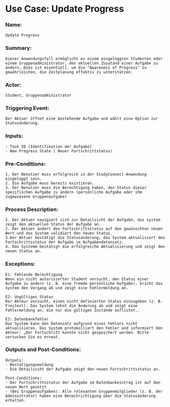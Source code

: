 # Use Case: Update Progress

### Name: 

    Update Progress

### Summary: 

    Dieser Anwendungsfall ermöglicht es einem eingeloggten Studenten oder einem Gruppenadministrator, den aktuellen Zusatand einer Aufgabe zu ändern. Dies ist essentiell, um die "Awareness of Progress" zu gewährleisten, die Zeitplanung effektiv zu unterstützen.

### Actor:

    Student, Gruppenadministrator

### Triggering Event:

    Der Aktuer öffnet eine bestehende Aufgabe und wählt eine Option zur Statusänderung.

### Inputs:

    - Task ID (Identifikation der Aufgabe)
    - New Progress State ( Neuer Fortschrittstatus)


### Pre-Conditions:

    1. Der Benutzer muss erfolgreich in der StudyConnect-Anwendung eingeloggt sein.
    2. Die Aufgabe muss bereits existieren.
    3. Der Benutzer muss die Berechtigung haben, den Status dieser spezifischen Aufgabe zu ändern (persönliche Aufgabe oder ihm zugewiesene Gruppenaufgabe)

### Process Description:

    1. Der Aktuer navigiert sich zur Detailsicht der Aufgabe, das system zeigt den aktuellen Status der Aufgabe an.
    2. Der Aktuer ändert den Fortschrittsstatus auf den gewünschten neuen Wert und das System validiert den neuen Status.
    3.Der Aktuer bestätigt die Statusänderung, das System aktualisiert den Fortschrittsstatus der Aufgabe im Aufgabendatensatz.
    4. Das Systemm bestätigt die erfolgreiche Aktualisierung und zeigt den neuen Status an.

### Exceptions:

    E1: Fehlende Berechtigung 
    Wenn ein nicht autorisierter Student versucht, den Status einer Aufgabe zu ändern (z. B. eine fremde persönliche Aufgabe), bricht das System den Vorgang ab und zeigt eine Fehlermeldung an.

    E2: Ungültiges Status
    Der Akteur versucht, einen nicht definierten Status einzugeben (z. B. Freitext). Das System lehnt die Änderung ab und zeigt eine Fehlermeldung an, die nur die gültigen Zustände auflistet..

    E3: Datenbankfehler
    Das System kann den Datensatz aufgrund eines Fehlers nicht aktualisieren. Das System protokolliert den Fehler und informiert den Akteur: „Der Fortschritt konnte nicht gespeichert werden. Bitte versuchen Sie es erneut.

### Outputs and Post-Conditions:

    Outputs: 
    - Bestätigungsmeldung
    - Die Detailsicht der Aufgabe zeigt den neuen Fortschrittsstatus an.
    
    Post-Conditions:
    - Der Fortschrittsstatus der Aufgabe im Datenbankeintrag ist auf den neuen Wert gesetzt
    - (Bei Gruppenaufgaben): Alle relevanten Gruppenmitglieder (z. B. der Administrator) haben eine Benachrichtigung über die Statusänderung erhalten.